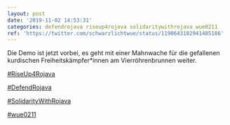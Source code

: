 ```yaml
---
layout: post
date: '2019-11-02 14:53:31'
categories: defendrojava riseup4rojava solidaritywithrojava wue0211
ref: 'https://twitter.com/schwarzlichtwue/status/1190643102941405186'
---
```

Die Demo ist jetzt vorbei, es geht mit einer Mahnwache für die gefallenen kurdischen Freiheitskämpfer\*innen am Vierröhrenbrunnen weiter.



[#RiseUp4Rojava](/t/riseup4rojava)

[#DefendRojava](/t/defendrojava)

[#SolidarityWithRojava](/t/solidaritywithrojava)

[#wue0211](/t/wue0211)